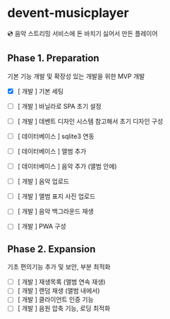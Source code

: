 # devent-musicplayer
💿 음악 스트리밍 서비스에 돈 바치기 싫어서 만든 플레이어


## Phase 1. Preparation

기본 기능 개발 및 확장성 있는 개발을 위한 MVP 개발

* [x] [ 개발 ] 기본 세팅
* [ ] [ 개발 ] 바닐라로 SPA 초기 설정
* [ ] [ 개발 ] 데벤트 디자인 시스템 참고해서 초기 디자인 구성
* [ ] [ 데이터베이스 ] sqlite3 연동
* [ ] [ 데이터베이스 ] 앨범 추가
* [ ] [ 데이터베이스 ] 음악 추가 (앨범 안에)
* [ ] [ 개발 ] 음악 업로드
* [ ] [ 개발 ] 앨범 표지 사진 업로드
* [ ] [ 개발 ] 음악 백그라운드 재생
* [ ] [ 개발 ] PWA 구성


## Phase 2. Expansion

기초 편의기능 추가 및 보안, 부분 최적화

* [ ] [ 개발 ] 재생목록 (앨범 연속 재생)
* [ ] [ 개발 ] 랜덤 재생 (앨범 내에서)
* [ ] [ 개발 ] 클라이언트 인증 기능
* [ ] [ 개발 ] 음원 압축 기능, 로딩 최적화
